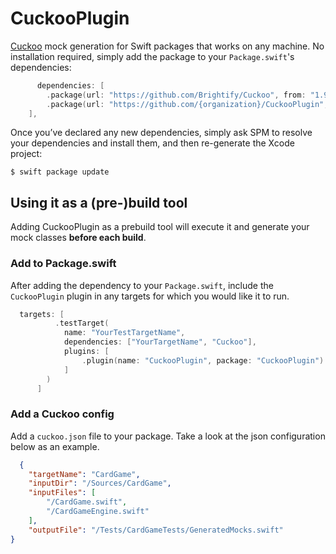 # CuckooPlugin

[Cuckoo](https://github.com/Brightify/Cuckoo) mock generation for Swift packages that works on any machine. No installation required, simply add the package to your `Package.swift`'s dependencies:

```swift
      dependencies: [
        .package(url: "https://github.com/Brightify/Cuckoo", from: "1.9.1"),
        .package(url: "https://github.com/{organization}/CuckooPlugin", from: "1.0.0")
    ],
```


Once you’ve declared any new dependencies, simply ask SPM to resolve your dependencies and install them, and then re-generate the Xcode project:

```shell
$ swift package update
```

## Using it as a (pre-)build tool

Adding CuckooPlugin as a prebuild tool will execute it and generate your mock classes **before each build**.

### Add to Package.swift

After adding the dependency to your `Package.swift`, include the `CuckooPlugin` plugin in any targets for which you would like it to run.

```swift
  targets: [
          .testTarget(
            name: "YourTestTargetName",
            dependencies: ["YourTargetName", "Cuckoo"],
            plugins: [
                .plugin(name: "CuckooPlugin", package: "CuckooPlugin")
            ]
        )
      ]
```

### Add a Cuckoo config

Add a `cuckoo.json` file to your package.
Take a look at the json configuration below as an example.

```json
  {
    "targetName": "CardGame",
    "inputDir": "/Sources/CardGame",
    "inputFiles": [
        "/CardGame.swift",
        "/CardGameEngine.swift"
    ],
    "outputFile": "/Tests/CardGameTests/GeneratedMocks.swift"
}
```
